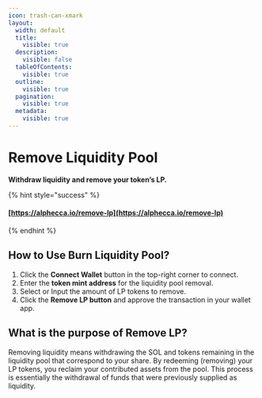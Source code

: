 ```yaml
---
icon: trash-can-xmark
layout:
  width: default
  title:
    visible: true
  description:
    visible: false
  tableOfContents:
    visible: true
  outline:
    visible: true
  pagination:
    visible: true
  metadata:
    visible: true
---
```


# Remove Liquidity Pool

**Withdraw liquidity and remove your token’s LP.**

{% hint style="success" %}
#### [https://alphecca.io/remove-lp](https://alphecca.io/remove-lp)
{% endhint %}

## How to Use Burn Liquidity Pool?&#x20;

1. Click the **Connect Wallet** button in the top-right corner to connect.
2. Enter the **token mint address** for the liquidity pool removal.
3. Select or Input the amount of LP tokens to remove.
4. Click the **Remove LP button** and approve the transaction in your wallet app.

## What is the purpose of Remove LP?

Removing liquidity means withdrawing the SOL and tokens remaining in the liquidity pool that correspond to your share. By redeeming (removing) your LP tokens, you reclaim your contributed assets from the pool. This process is essentially the withdrawal of funds that were previously supplied as liquidity.
